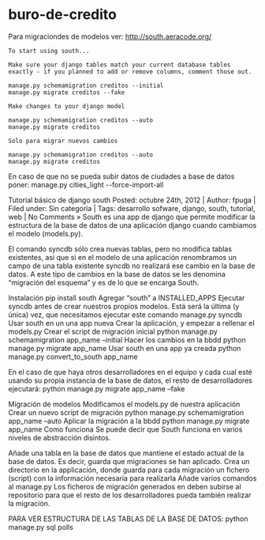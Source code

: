 buro-de-credito
===============

Para migraciondes de modelos ver:
	http://south.aeracode.org/


	To start using south...

	Make sure your django tables match your current database tables exactly - if you planned to add or remove columns, comment those out.
	
	manage.py schemamigration creditos --initial
	manage.py migrate creditos --fake
	
	Make changes to your django model
	
	manage.py schemamigration creditos --auto
	manage.py migrate creditos

	Solo para migrar nuevos cambios

	manage.py schemamigration creditos --auto
	manage.py migrate creditos


En caso de que no se pueda subir datos de ciudades a base de datos poner: 
  manage.py cities_light --force-import-all


Tutorial básico de django south
Posted: octubre 24th, 2012 | Author: fpuga | Filed under: Sin categoría | Tags: desarrollo sofware, django, south, tutorial, web | No Comments »
South es una app de django que permite modificar la estructura de la base de datos de una aplicación django cuando cambiamos el modelo (models.py).

El comando syncdb sólo crea nuevas tablas, pero no modifica tablas existentes, así que si en el modelo de una aplicación renombramos un campo de una tabla existente syncdb no realizará ese cambio en la base de datos. A este tipo de cambios en la base de datos se les denomina “migración del esquema” y es de lo que se encarga South.

Instalación
pip install south
Agregar “south” a INSTALLED_APPS
Ejecutar syncdb antes de crear nuestros propios modelos. Está será la última (y única) vez, que necesitamos ejecutar este comando
manage.py syncdb
Usar south en un una app nueva
 Crear la aplicación, y empezar a rellenar el models.py
Crear el script de migración inicial
python manage.py schemamigration app_name –initial
Hacer los cambios en la bbdd
python manage.py migrate app_name
Usar south en una app ya creada
python manage.py convert_to_south app_name

En el caso de que haya otros desarrolladores en el equipo y cada cual esté usando su propia instancia de la base de datos, el resto de desarrolladores ejecutará:
python manage.py migrate app_name –fake

Migración de modelos
Modificamos el models.py de nuestra aplicación
Crear un nuevo script de migración
python manage.py schemamigration app_name –auto
Aplicar la migración a la bbdd
python manage.py migrate app_name
Como funciona
Se puede decir que South funciona en varios niveles de abstracción disintos.

Añade una tabla en la base de datos que mantiene el estado actual de la base de datos. Es decir, guarda que migraciones se han aplicado.
Crea un directorio en la applicación, donde guarda para cada migración un fichero (script) con la información necesaria para realizarla
Añade varios comandos al manage.py
Los ficheros de migración generados en deben subirse al repositorio para que el resto de los desarrolladores pueda también realizar la migración.

PARA VER ESTRUCTURA DE LAS TABLAS DE LA BASE DE DATOS:
	python manage.py sql polls